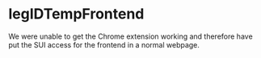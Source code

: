 # legIDTempFrontend

We were unable to get the Chrome extension working and therefore have put the SUI access for the frontend in a normal webpage.
